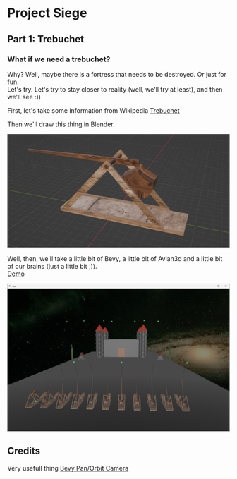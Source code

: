 # Project Siege
## Part 1: Trebuchet
###  What if we need a trebuchet?
Why? Well, maybe there is a fortress that needs to be destroyed. Or just for fun.  
Let's try. Let's try to stay closer to reality (well, we'll try at least), and then we'll see :))  

First, let's take some information from Wikipedia [Trebuchet](https://en.wikipedia.org/wiki/Trebuchet)  

Then we'll draw this thing in Blender.  

![Trebuchet](img/image.png)  


Well, then, we'll take a little bit of Bevy, a little bit of Avian3d and a little bit of our brains (just a little bit ;)).  
<a href="https://xenon615.github.io/siege/" target="_blank">Demo</a>  

![Scene](img/image-1.png)

## Credits
Very usefull thing [Bevy Pan/Orbit Camera](https://github.com/Plonq/bevy_panorbit_camera)

